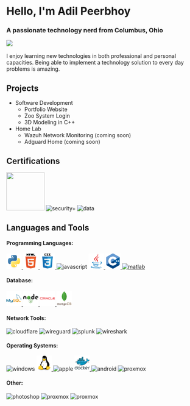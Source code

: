 # Hello, I'm Adil Peerbhoy
### A passionate technology nerd from Columbus, Ohio
<a href="https://linkedin.com/in/adil-peerbhoy"><img src="https://img.shields.io/badge/-LinkedIn-0072b1?&style=for-the-badge&logo=linkedin&logoColor=white" /></a>

<p>I enjoy learning new technologies in both professional and personal capacities. Being able to implement a technology solution to every day problems is amazing. </p>

## Projects
- Software Development
  + Portfolio Website
  + Zoo System Login
  + 3D Modeling in C++
- Home Lab
  + Wazuh Network Monitoring (coming soon)
  + Adguard Home (coming soon)
## Certifications
<div>
  <img src="https://images.credly.com/images/2030e43f-8003-4d4b-9630-847add403c87/twitter_thumb_201604_image.png" atl="isc2cc" width="100" height="100"/>
  <img src="https://encrypted-tbn0.gstatic.com/images?q=tbn:ANd9GcReTzP7O2TltuWevaCjhtUN7P-_XQSuKvmLHQ&s" alt="security+" width="100" height="100"/>
  <img src="https://images.credly.com/images/7abb071f-772a-46fe-a899-5a11699a62dc/GCC_badge_DA_1000x1000.png" alt="data" width="100" height="100"/>
</div>


## Languages and Tools

#### Programming Languages:
<div>
   <a href="https://www.python.org" target="_blank" rel="noreferrer"> <img src="https://raw.githubusercontent.com/devicons/devicon/master/icons/python/python-original.svg" alt="python" width="40" height="40"/> </a>
   <a href="https://www.w3.org/html/" target="_blank" rel="noreferrer"> <img src="https://raw.githubusercontent.com/devicons/devicon/master/icons/html5/html5-original-wordmark.svg" alt="html5" width="40" height="40"/> </a>
   <a href="https://www.w3schools.com/css/" target="_blank" rel="noreferrer"> <img src="https://raw.githubusercontent.com/devicons/devicon/master/icons/css3/css3-original-wordmark.svg" alt="css3" width="40" height="40"/> </a>
  <img src="https://cdn.jsdelivr.net/gh/devicons/devicon@latest/icons/javascript/javascript-original.svg" alt="javascript" width="40" height="40"/>
   <a href="https://www.java.com" target="_blank" rel="noreferrer"> <img src="https://raw.githubusercontent.com/devicons/devicon/master/icons/java/java-original.svg" alt="java" width="40" height="40"/> </a>
   <a href="https://www.w3schools.com/cpp/" target="_blank" rel="noreferrer"> <img src="https://raw.githubusercontent.com/devicons/devicon/master/icons/cplusplus/cplusplus-original.svg" alt="cplusplus" width="40" height="40"/> </a>
   <a href="https://www.mathworks.com/" target="_blank" rel="noreferrer"> <img src="https://upload.wikimedia.org/wikipedia/commons/2/21/Matlab_Logo.png" alt="matlab" width="40" height="40"/> </a>
</div>

#### Database:
<div>
  <a href="https://www.mysql.com/" target="_blank" rel="noreferrer"> <img src="https://raw.githubusercontent.com/devicons/devicon/master/icons/mysql/mysql-original-wordmark.svg" alt="mysql" width="40" height="40"/> </a>
  <a href="https://nodejs.org" target="_blank" rel="noreferrer"> <img src="https://raw.githubusercontent.com/devicons/devicon/master/icons/nodejs/nodejs-original-wordmark.svg" alt="nodejs" width="40" height="40"/> </a>
  <a href="https://www.oracle.com/" target="_blank" rel="noreferrer"> <img src="https://raw.githubusercontent.com/devicons/devicon/master/icons/oracle/oracle-original.svg" alt="oracle" width="40" height="40"/> </a>
  <a href="https://www.mongodb.com/" target="_blank" rel="noreferrer"> <img src="https://raw.githubusercontent.com/devicons/devicon/master/icons/mongodb/mongodb-original-wordmark.svg" alt="mongodb" width="40" height="40"/> </a>
</div>

#### Network Tools:
<div>
  <img src="https://cdn.jsdelivr.net/gh/devicons/devicon@latest/icons/cloudflare/cloudflare-original.svg" alt="cloudflare" width="40" height="40"/>
  <img src="https://www.svgrepo.com/show/349569/wireguard.svg" alt="wireguard" width="40" height="40" />
  <img src="https://www.splunk.com/content/dam/splunk2/en_us/images/events/mediakit/splunk-corp-logo-w-rgb.png" alt="splunk" width="80" height="30"/>
  <img src="https://ih1.redbubble.net/image.815853981.9202/st,small,507x507-pad,600x600,f8f8f8.u4.jpg" alt="wireshark" width="40" height="40"/>
</div>

#### Operating Systems:
<div>
  <img src="https://cdn.jsdelivr.net/gh/devicons/devicon@latest/icons/windows11/windows11-original.svg" alt="windows" width="40" height="40"/>
  <a href="https://www.linux.org/" target="_blank" rel="noreferrer"> <img src="https://raw.githubusercontent.com/devicons/devicon/master/icons/linux/linux-original.svg" alt="linux" width="40" height="40"/> </a>
  <img src="https://upload.wikimedia.org/wikipedia/commons/3/31/Apple_logo_white.svg" alt="apple" width="40" height="40"/>
  <a href="https://www.docker.com/" target="_blank" rel="noreferrer"> <img src="https://raw.githubusercontent.com/devicons/devicon/master/icons/docker/docker-original-wordmark.svg" alt="docker" width="40" height="40"/> </a>
<img src="https://cdn.jsdelivr.net/gh/devicons/devicon@latest/icons/android/android-original.svg" alt="android" width="40" height="40"/>
<img src="https://www.svgrepo.com/show/331552/proxmox.svg" alt="proxmox" width="40" height="40"/>
</div>

#### Other:
<div>
  <img src="https://cdn.jsdelivr.net/gh/devicons/devicon@latest/icons/photoshop/photoshop-original.svg" alt="photoshop" width="40" height="40" />
  <img src="https://www.svgrepo.com/show/452210/git.svg" alt="proxmox" width="40" height="40"/>
  <img src="https://www.svgrepo.com/show/303269/microsoft-office-2013-logo.svg" alt="proxmox" width="40" height="40"/>
</div>

